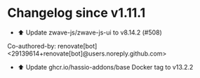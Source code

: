 # Changelog since v1.11.1
- ⬆️ Update zwave-js/zwave-js-ui to v8.14.2 (#508)

Co-authored-by: renovate[bot] <29139614+renovate[bot]@users.noreply.github.com> 
- ⬆️ Update ghcr.io/hassio-addons/base Docker tag to v13.2.2 
